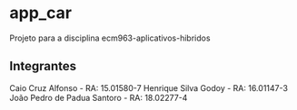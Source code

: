 # app_car

Projeto para a disciplina ecm963-aplicativos-hibridos 

## Integrantes
Caio Cruz Alfonso - RA: 15.01580-7
Henrique Silva Godoy - RA: 16.01147-3
João Pedro de Padua Santoro - RA: 18.02277-4

